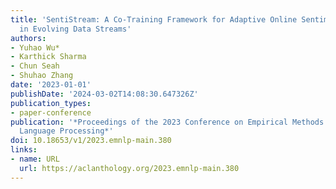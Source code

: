 ```yaml
---
title: 'SentiStream: A Co-Training Framework for Adaptive Online Sentiment Analysis
  in Evolving Data Streams'
authors:
- Yuhao Wu*
- Karthick Sharma
- Chun Seah
- Shuhao Zhang
date: '2023-01-01'
publishDate: '2024-03-02T14:08:30.647326Z'
publication_types:
- paper-conference
publication: '*Proceedings of the 2023 Conference on Empirical Methods in Natural
  Language Processing*'
doi: 10.18653/v1/2023.emnlp-main.380
links:
- name: URL
  url: https://aclanthology.org/2023.emnlp-main.380
---
```

